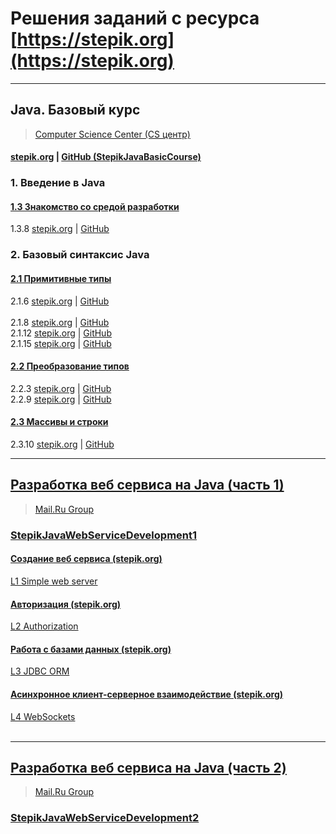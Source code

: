 # Решения заданий с ресурса [https://stepik.org](https://stepik.org)

---

## Java. Базовый курс 
> [Computer Science Center (CS центр)](https://stepik.org/org/compscicenter)
#### [stepik.org](https://stepik.org/course/187/syllabus) | [GitHub (StepikJavaBasicCourse)](https://github.com/sergbelov/Stepik/tree/StepikJavaBasicCourse/StepikJavaBasicCourse)

### 1. Введение в Java
#### [1.3 Знакомство со средой разработки](https://stepik.org/lesson/12756/step/1?unit=3104)
1.3.8 
[stepik.org](https://stepik.org/lesson/12756/step/1?unit=3104) | 
[GitHub](https://github.com/sergbelov/Stepik/blob/StepikJavaBasicCourse/StepikJavaBasicCourse/src/main/java/ru/stepik/javaBasicCourse/StepikJavaBasic_1_3_8.java)

### 2. Базовый синтаксис Java 

#### [2.1 Примитивные типы](https://stepik.org/lesson/12759/step/1?unit=3107)
2.1.6 
[stepik.org](https://stepik.org/lesson/12759/step/6?unit=3107) | 
[GitHub](https://github.com/sergbelov/Stepik/blob/StepikJavaBasicCourse/StepikJavaBasicCourse/src/main/java/ru/stepik/javaBasicCourse/StepikJavaBasic_2_1_6.java)<br>         
2.1.8 
[stepik.org](https://stepik.org/lesson/12759/step/8?unit=3107) | 
[GitHub](https://github.com/sergbelov/Stepik/blob/StepikJavaBasicCourse/StepikJavaBasicCourse/src/main/java/ru/stepik/javaBasicCourse/StepikJavaBasic_2_1_8.java)<br>
2.1.12 
[stepik.org](https://stepik.org/lesson/12759/step/12?unit=3107) | 
[GitHub](https://github.com/sergbelov/Stepik/blob/StepikJavaBasicCourse/StepikJavaBasicCourse/src/main/java/ru/stepik/javaBasicCourse/StepikJavaBasic_2_1_12.java)<br>
2.1.15 
[stepik.org](https://stepik.org/lesson/12759/step/15?unit=3107) | 
[GitHub](https://github.com/sergbelov/Stepik/blob/StepikJavaBasicCourse/StepikJavaBasicCourse/src/main/java/ru/stepik/javaBasicCourse/StepikJavaBasic_2_1_15.java)<br>

#### [2.2 Преобразование типов](https://stepik.org/lesson/12760/step/1?unit=3108)
2.2.3 
[stepik.org](https://stepik.org/lesson/12760/step/3?unit=3108) | 
[GitHub](https://github.com/sergbelov/Stepik/blob/StepikJavaBasicCourse/StepikJavaBasicCourse/src/main/java/ru/stepik/javaBasicCourse/StepikJavaBasic_2_2_3.java)<br>
2.2.9 
[stepik.org](https://stepik.org/lesson/12760/step/9?unit=3108) | 
[GitHub](https://github.com/sergbelov/Stepik/blob/StepikJavaBasicCourse/StepikJavaBasicCourse/src/main/java/ru/stepik/javaBasicCourse/StepikJavaBasic_2_2_9.java)<br>

#### [2.3 Массивы и строки](https://stepik.org/lesson/12761/step/1?unit=3109)
2.3.10 
[stepik.org](https://stepik.org/lesson/12761/step/10?unit=3109) | 
[GitHub](https://github.com/sergbelov/Stepik/blob/StepikJavaBasicCourse/StepikJavaBasicCourse/src/main/java/ru/stepik/javaBasicCourse/StepikJavaBasic_2_3_10.java)<br>

---

## [Разработка веб сервиса на Java (часть 1)](https://stepik.org/course/146/syllabus)
> [Mail.Ru Group](https://stepik.org/org/mailru)
### [StepikJavaWebServiceDevelopment1](https://github.com/sergbelov/Stepik/tree/StepikJavaWebServiceDevelopment/StepikJavaWebServiceDevelopment1)<br>

#### [Создание веб сервиса (stepik.org)](https://stepik.org/lesson/12196/step/12?unit=2765)
[L1 Simple web server](https://github.com/sergbelov/Stepik/tree/StepikJavaWebServiceDevelopment/StepikJavaWebServiceDevelopment1/L1%20Simple%20web%20server)<br>

#### [Авторизация (stepik.org)](https://stepik.org/lesson/12497/step/15?unit=2967)
[L2 Authorization](https://github.com/sergbelov/Stepik/tree/StepikJavaWebServiceDevelopment/StepikJavaWebServiceDevelopment1/L2%20Authorization)<br>

#### [Работа с базами данных (stepik.org)](https://stepik.org/lesson/12405/step/15?unit=2835)
[L3 JDBC ORM](https://github.com/sergbelov/Stepik/tree/StepikJavaWebServiceDevelopment/StepikJavaWebServiceDevelopment1/L3%20JDBC%20ORM)<br>

#### [Асинхронное клиент-серверное взаимодействие (stepik.org)](https://stepik.org/lesson/12402/step/1?unit=2832)
[L4 WebSockets](https://github.com/sergbelov/Stepik/tree/StepikJavaWebServiceDevelopment/StepikJavaWebServiceDevelopment1/L4%20WebSockets)<br><br>

---

## [Разработка веб сервиса на Java (часть 2)](https://stepik.org/course/186/syllabus)
> [Mail.Ru Group](https://stepik.org/org/mailru)
### [StepikJavaWebServiceDevelopment2](https://github.com/sergbelov/Stepik/tree/StepikJavaWebServiceDevelopment/StepikJavaWebServiceDevelopment2)<br>
